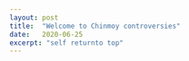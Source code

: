 ```yaml
---
layout: post
title:  "Welcome to Chinmoy controversies"
date:   2020-06-25
excerpt: "self returnto top"
---
```


